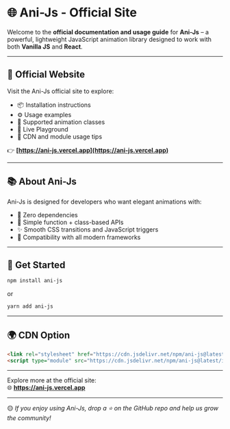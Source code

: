 # 🌐 Ani-Js - Official Site

Welcome to the **official documentation and usage guide** for **Ani-Js** – a powerful, lightweight JavaScript animation library designed to work with both **Vanilla JS** and **React**.

---

## 🔗 Official Website

Visit the Ani-Js official site to explore:

- 📦 Installation instructions
- ⚙️ Usage examples
- 🎨 Supported animation classes
- 🧪 Live Playground
- 📘 CDN and module usage tips

👉 **[https://ani-js.vercel.app](https://ani-js.vercel.app)**

---

## 📚 About Ani-Js

Ani-Js is designed for developers who want elegant animations with:

- 🔧 Zero dependencies
- 🎯 Simple function + class-based APIs
- ✨ Smooth CSS transitions and JavaScript triggers
- 🧩 Compatibility with all modern frameworks

---

## 🚀 Get Started

```bash
npm install ani-js
```

or

```bash
yarn add ani-js
```

---

## 🌍 CDN Option

```html
<link rel="stylesheet" href="https://cdn.jsdelivr.net/npm/ani-js@latest/ani-js.css" />
<script type="module" src="https://cdn.jsdelivr.net/npm/ani-js@latest/index.js"></script>
```

---

Explore more at the official site:  
🌐 **https://ani-js.vercel.app**

---

🟡 *If you enjoy using Ani-Js, drop a ⭐ on the GitHub repo and help us grow the community!*